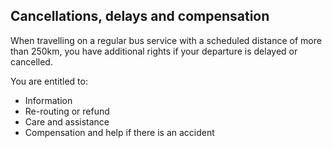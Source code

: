 ##  Cancellations, delays and compensation

When travelling on a regular bus service with a scheduled distance of more
than 250km, you have additional rights if your departure is delayed or
cancelled.

You are entitled to:

  * Information 
  * Re-routing or refund 
  * Care and assistance 
  * Compensation and help if there is an accident 
